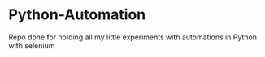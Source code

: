 ﻿# Python-Automation
Repo done for holding all my little experiments with automations in Python with selenium
